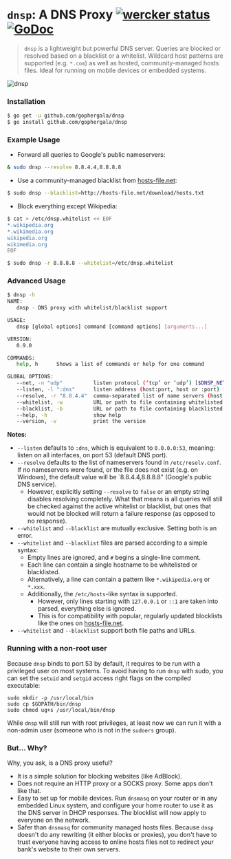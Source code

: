 # `dnsp`: A DNS Proxy [![wercker status](https://app.wercker.com/status/f42156d5f4e863ebe8cf0c311bd7800a/s/master "wercker status")](https://app.wercker.com/project/bykey/f42156d5f4e863ebe8cf0c311bd7800a) [![GoDoc](https://godoc.org/github.com/gophergala/dnsp?status.svg)](https://godoc.org/github.com/gophergala/dnsp)

> `dnsp` is a lightweight but powerful DNS server. Queries are blocked or
> resolved based on a blacklist or a whitelist. Wildcard host patterns are
> supported (e.g. `*.com`) as well as hosted, community-managed hosts files.
> Ideal for running on mobile devices or embedded systems.

![dnsp](https://cloud.githubusercontent.com/assets/196617/5892473/cc29afe2-a4bf-11e4-9c6a-d1cc5169d62a.png)


### Installation

```sh
$ go get -u github.com/gophergala/dnsp
$ go install github.com/gophergala/dnsp
```

### Example Usage

* Forward all queries to Google's public nameservers:

```sh
& sudo dnsp --resolve 8.8.4.4,8.8.8.8
```

* Use a community-managed blacklist from [hosts-file.net]:

```sh
$ sudo dnsp --blacklist=http://hosts-file.net/download/hosts.txt
```

* Block everything except Wikipedia:

```sh
$ cat > /etc/dnsp.whitelist << EOF
*.wikipedia.org
*.wikimedia.org
wikipedia.org
wikimedia.org
EOF

$ sudo dnsp -r 8.8.8.8 --whitelist=/etc/dnsp.whitelist
```


### Advanced Usage

```sh
$ dnsp -h
NAME:
   dnsp - DNS proxy with whitelist/blacklist support

USAGE:
   dnsp [global options] command [command options] [arguments...]

VERSION:
   0.9.0

COMMANDS:
   help, h      Shows a list of commands or help for one command

GLOBAL OPTIONS:
   --net, -n "udp"          listen protocol (‘tcp’ or ‘udp’) [$DNSP_NET]
   --listen, -l ":dns"      listen address (host:port, host or :port) [$DNSP_BIND]
   --resolve, -r "8.8.4.4"  comma-separated list of name servers (host:port or host) [$DNSP_SERVER]
   --whitelist, -w          URL or path to file containing whitelisted hosts [$DNSP_WHITELIST]
   --blacklist, -b          URL or path to file containing blacklisted hosts [$DNSP_BLACKLIST]
   --help, -h               show help
   --version, -v            print the version
```

**Notes:**

* `--listen` defaults to `:dns`, which is equivalent to `0.0.0.0:53`, meaning:
  listen on all interfaces, on port 53 (default DNS port). 
* `--resolve` defaults to the list of nameservers found in `/etc/resolv.conf`.
  If no nameservers were found, or the file does not exist (e.g. on Windows),
  the default value will be `8.8.4.4,8.8.8.8" (Google's public DNS service).
  * However, explicitly setting `--resolve` to `false` or an empty string
	disables resolving completely. What that means is all queries will still be
	checked against the active whitelist or blacklist, but ones that would not
	be blocked will return a failure response (as opposed to no response).
* `--whitelist` and `--blacklist` are mutually exclusive. Setting both is an error.
* `--whitelist` and `--blacklist` files are parsed according to a simple syntax:
  * Empty lines are ignored, and `#` begins a single-line comment.
  * Each line can contain a single hostname to be whitelisted or blacklisted.
  * Alternatively, a line can contain a pattern like `*.wikipedia.org` or
	`*.xxx`.
  * Additionally, the `/etc/hosts`-like syntax is supported.
	* However, only lines starting with `127.0.0.1` or `::1` are taken into
	  parsed, everything else is ignored.
	* This is for compatibility with popular, regularly updated blocklists like
	  the ones on [hosts-file.net].
* `--whitelist` and `--blacklist` support both file paths and URLs.


### Running with a non-root user

Because `dnsp` binds to port 53 by default, it requires to be run with a
privileged user on most systems. To avoid having to run `dnsp` with sudo, you
can set the `setuid` and `setgid` access right flags on the compiled
executable:

```
sudo mkdir -p /usr/local/bin
sudo cp $GOPATH/bin/dnsp
sudo chmod ug+s /usr/local/bin/dnsp
```

While `dnsp` will still run with root privileges, at least now we can run it
with a non-admin user (someone who is not in the `sudoers` group).


### But… Why‽

Why, you ask, is a DNS proxy useful?

* It is a simple solution for blocking websites (like AdBlock).
* Does not require an HTTP proxy or a SOCKS proxy. Some apps don't like that.
* Easy to set up for mobile devices. Run `dnsmasq` on your router or in any
  embedded Linux system, and configure your home router to use it as the DNS
  server in DHCP responses. The blocklist will now apply to everyone on the
  network.
* Safer than `dnsmasq` for community managed hosts files. Because `dnsp`
  doesn't do any rewriting (it either blocks or proxies), you don't have to
  trust everyone having access to online hosts files not to redirect your
  bank's website to their own servers.


[hosts-file.net]: http://hosts-file.net
